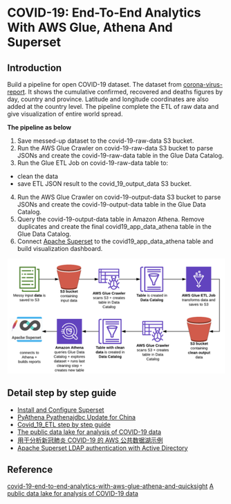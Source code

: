 # COVID-19: End-To-End Analytics With AWS Glue, Athena And Superset

## Introduction
Build a pipeline for open COVID-19 dataset. The dataset from [corona-virus-report](https://www.kaggle.com/imdevskp/corona-virus-report). It shows the cumulative confirmed, recovered and deaths figures by day, country and province. Latitude and longitude coordinates are also added at the country level. The pipeline complete the ETL of raw data and give visualization of entire world spread.

**The pipeline as below**
1. Save messed-up dataset to the covid-19-raw-data S3 bucket.
2. Run the AWS Glue Crawler on covid-19-raw-data S3 bucket to parse JSONs and create the covid-19-raw-data table in the Glue Data Catalog.
3. Run the Glue ETL Job on covid-19-raw-data table to:
- clean the data
- save ETL JSON result to the covid_19_output_data S3 bucket.
4. Run the AWS Glue Crawler on covid-19-output-data S3 bucket to parse JSONs and create the covid-19-output-data table in the Glue Data Catalog.
5. Query the covid-19-output-data table in Amazon Athena. Remove duplicates and create the final covid19_app_data_athena table in the Glue Data Catalog.
6. Connect [Apache Superset](https://github.com/apache/incubator-superset) to the covid19_app_data_athena table and build visualization dashboard.

![COVID-19-Analytics-Pipeline](media/COVID-19-Analytics-Pipeline.png)

## Detail step by step guide
- [Install and Configure Superset](Install_Superset.md)
- [PyAthena Pyathenajdbc Update for China](Athena-Superset-China.md)
- [Covid_19_ETL step by step guide](Covid_19_ETL.md)
- [The public data lake for analysis of COVID-19 data](Public-Covid19-Datalake.md)
- [用于分析新冠肺炎 COVID-19 的 AWS 公共数据湖示例](Public-Covid19-Datalake-cn.md)
- [Apache Superset LDAP authentication with Active Directory]()

## Reference
[covid-19-end-to-end-analytics-with-aws-glue-athena-and-quicksight](https://francescopochetti.com/covid-19-end-to-end-analytics-with-aws-glue-athena-and-quicksight/)
[A public data lake for analysis of COVID-19 data](https://aws.amazon.com/blogs/big-data/a-public-data-lake-for-analysis-of-covid-19-data/)

